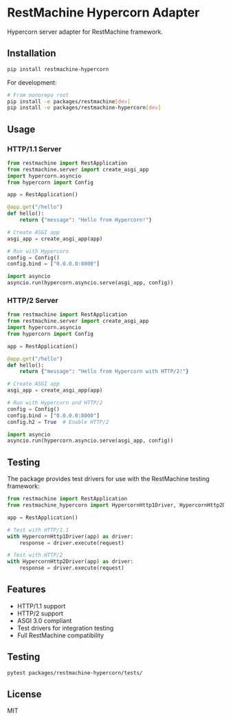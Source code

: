 # RestMachine Hypercorn Adapter

Hypercorn server adapter for RestMachine framework.

## Installation

```bash
pip install restmachine-hypercorn
```

For development:

```bash
# From monorepo root
pip install -e packages/restmachine[dev]
pip install -e packages/restmachine-hypercorn[dev]
```

## Usage

### HTTP/1.1 Server

```python
from restmachine import RestApplication
from restmachine.server import create_asgi_app
import hypercorn.asyncio
from hypercorn import Config

app = RestApplication()

@app.get("/hello")
def hello():
    return {"message": "Hello from Hypercorn!"}

# Create ASGI app
asgi_app = create_asgi_app(app)

# Run with Hypercorn
config = Config()
config.bind = ["0.0.0.0:8000"]

import asyncio
asyncio.run(hypercorn.asyncio.serve(asgi_app, config))
```

### HTTP/2 Server

```python
from restmachine import RestApplication
from restmachine.server import create_asgi_app
import hypercorn.asyncio
from hypercorn import Config

app = RestApplication()

@app.get("/hello")
def hello():
    return {"message": "Hello from Hypercorn with HTTP/2!"}

# Create ASGI app
asgi_app = create_asgi_app(app)

# Run with Hypercorn and HTTP/2
config = Config()
config.bind = ["0.0.0.0:8000"]
config.h2 = True  # Enable HTTP/2

import asyncio
asyncio.run(hypercorn.asyncio.serve(asgi_app, config))
```

## Testing

The package provides test drivers for use with the RestMachine testing framework:

```python
from restmachine import RestApplication
from restmachine_hypercorn import HypercornHttp1Driver, HypercornHttp2Driver

app = RestApplication()

# Test with HTTP/1.1
with HypercornHttp1Driver(app) as driver:
    response = driver.execute(request)

# Test with HTTP/2
with HypercornHttp2Driver(app) as driver:
    response = driver.execute(request)
```

## Features

- HTTP/1.1 support
- HTTP/2 support
- ASGI 3.0 compliant
- Test drivers for integration testing
- Full RestMachine compatibility

## Testing

```bash
pytest packages/restmachine-hypercorn/tests/
```

## License

MIT
